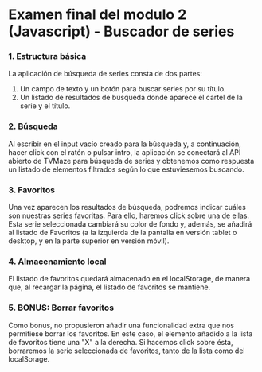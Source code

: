 # Examen final del modulo 2 (Javascript) - Buscador de series

### 1. Estructura básica
La aplicación de búsqueda de series consta de dos partes:
1. Un campo de texto y un botón para buscar series por su título.
2. Un listado de resultados de búsqueda donde aparece el cartel de la serie y el título.


### 2. Búsqueda
Al escribir en el input vacío creado para la búsqueda y, a continuación, hacer click con el ratón o pulsar intro, la aplicación se conectará al API abierto de TVMaze para búsqueda de series y obtenemos como respuesta un listado de elementos filtrados según lo que estuviesemos buscando. 


### 3. Favoritos
Una vez aparecen los resultados de búsqueda, podremos indicar cuáles son nuestras series favoritas. Para ello, haremos click sobre una de ellas. Esta serie seleccionada cambiará su color de fondo y, además, se añadirá al listado de Favoritos (a la izquierda de la pantalla en versión tablet o desktop, y en la parte superior en versión móvil).


### 4. Almacenamiento local
El listado de favoritos quedará almacenado en el localStorage, de manera que, al recargar la página, el listado de favoritos se mantiene.

### 5. BONUS: Borrar favoritos
Como bonus, no propusieron añadir una funcionalidad extra que nos permitiese borrar los favoritos. En este caso, el elemento añadido a la lista de favoritos tiene una "X" a la derecha. Si hacemos click sobre ésta, borraremos la serie seleccionada de favoritos, tanto de la lista como del localSorage.
